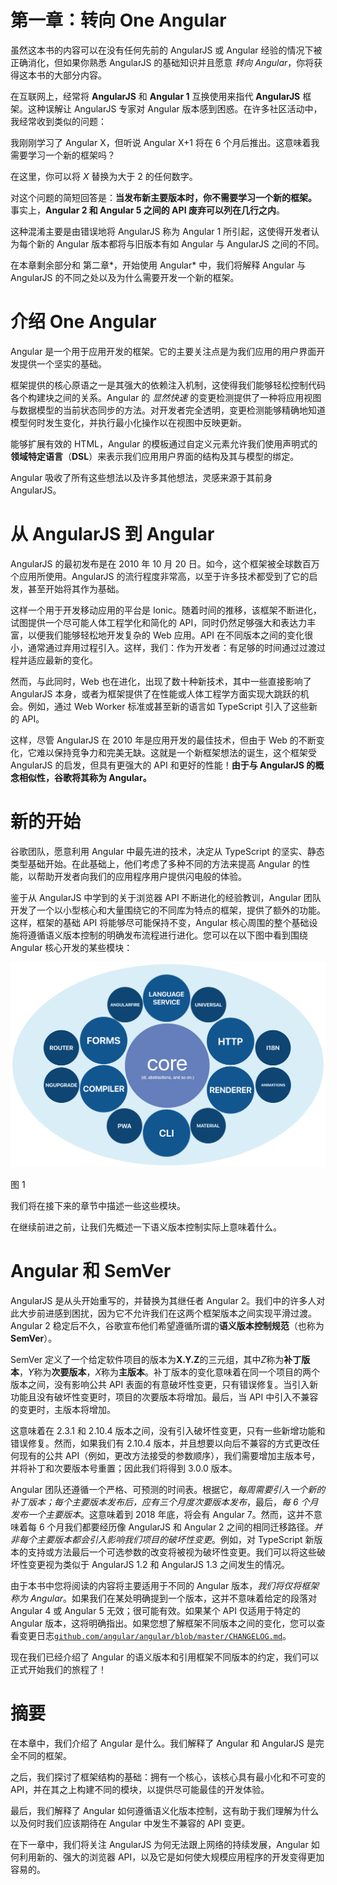 # 第一章：转向 One Angular

虽然这本书的内容可以在没有任何先前的 AngularJS 或 Angular 经验的情况下被正确消化，但如果你熟悉 AngularJS 的基础知识并且愿意 *转向 Angular*，你将获得这本书的大部分内容。

在互联网上，经常将 **AngularJS** 和 **Angular 1** 互换使用来指代 **AngularJS** 框架。这种误解让 AngularJS 专家对 Angular 版本感到困惑。在许多社区活动中，我经常收到类似的问题：

我刚刚学习了 Angular X，但听说 Angular X+1 将在 6 个月后推出。这意味着我需要学习一个新的框架吗？

在这里，你可以将 *X* 替换为大于 2 的任何数字。

对这个问题的简短回答是：**当发布新主要版本时，你不需要学习一个新的框架。** 事实上，**Angular 2 和 Angular 5 之间的 API 废弃可以列在几行之内**。

这种混淆主要是由错误地将 AngularJS 称为 Angular 1 所引起，这使得开发者认为每个新的 Angular 版本都将与旧版本有如 Angular 与 AngularJS 之间的不同。

在本章剩余部分和 第二章*，开始使用 Angular* 中，我们将解释 Angular 与 AngularJS 的不同之处以及为什么需要开发一个新的框架。

# 介绍 One Angular

Angular 是一个用于应用开发的框架。它的主要关注点是为我们应用的用户界面开发提供一个坚实的基础。

框架提供的核心原语之一是其强大的依赖注入机制，这使得我们能够轻松控制代码各个构建块之间的关系。Angular 的 *显然快速* 的变更检测提供了一种将应用视图与数据模型的当前状态同步的方法。对开发者完全透明，变更检测能够精确地知道模型何时发生变化，并执行最小化操作以在视图中反映更新。

能够扩展有效的 HTML，Angular 的模板通过自定义元素允许我们使用声明式的 **领域特定语言**（**DSL**）来表示我们应用用户界面的结构及其与模型的绑定。

Angular 吸收了所有这些想法以及许多其他想法，灵感来源于其前身 AngularJS。

# 从 AngularJS 到 Angular

AngularJS 的最初发布是在 2010 年 10 月 20 日。如今，这个框架被全球数百万个应用所使用。AngularJS 的流行程度非常高，以至于许多技术都受到了它的启发，甚至开始将其作为基础。

这样一个用于开发移动应用的平台是 Ionic。随着时间的推移，该框架不断进化，试图提供一个尽可能人体工程学化和简化的 API，同时仍然足够强大和表达力丰富，以便我们能够轻松地开发复杂的 Web 应用。API 在不同版本之间的变化很小，通常通过弃用过程引入。这样，我们：作为开发者：有足够的时间通过过渡过程并适应最新的变化。

然而，与此同时，Web 也在进化，出现了数十种新技术，其中一些直接影响了 AngularJS 本身，或者为框架提供了在性能或人体工程学方面实现大跳跃的机会。例如，通过 Web Worker 标准或甚至新的语言如 TypeScript 引入了这些新的 API。

这样，尽管 AngularJS 在 2010 年是应用开发的最佳技术，但由于 Web 的不断变化，它难以保持竞争力和完美无缺。这就是一个新框架想法的诞生，这个框架受 AngularJS 的启发，但具有更强大的 API 和更好的性能！**由于与 AngularJS 的概念相似性，谷歌将其称为 Angular。**

# 新的开始

谷歌团队，愿意利用 Angular 中最先进的技术，决定从 TypeScript 的坚实、静态类型基础开始。在此基础上，他们考虑了多种不同的方法来提高 Angular 的性能，以帮助开发者向我们的应用程序用户提供闪电般的体验。

鉴于从 AngularJS 中学到的关于浏览器 API 不断进化的经验教训，Angular 团队开发了一个以小型核心和大量围绕它的不同库为特点的框架，提供了额外的功能。这样，框架的基础 API 将能够尽可能保持不变，Angular 核心周围的整个基础设施将遵循语义版本控制的明确发布流程进行进化。您可以在以下图中看到围绕 Angular 核心开发的某些模块：

![图片](img/fa7606e3-2cc1-4083-8638-50828b70593e.png)

图 1

我们将在接下来的章节中描述一些这些模块。

在继续前进之前，让我们先概述一下语义版本控制实际上意味着什么。

# Angular 和 SemVer

AngularJS 是从头开始重写的，并替换为其继任者 Angular 2。我们中的许多人对此大步前进感到困扰，因为它不允许我们在这两个框架版本之间实现平滑过渡。Angular 2 稳定后不久，谷歌宣布他们希望遵循所谓的**语义版本控制规范**（也称为**SemVer**）。

SemVer 定义了一个给定软件项目的版本为**X.Y.Z**的三元组，其中*Z*称为**补丁版本**，*Y*称为**次要版本**，*X*称为**主版本**。补丁版本的变化意味着在同一个项目的两个版本之间，没有影响公共 API 表面的有意破坏性变更，只有错误修复。当引入新功能且没有破坏性变更时，项目的次要版本将增加。最后，当 API 中引入不兼容的变更时，主版本将增加。

这意味着在 2.3.1 和 2.10.4 版本之间，没有引入破坏性变更，只有一些新增功能和错误修复。然而，如果我们有 2.10.4 版本，并且想要以向后不兼容的方式更改任何现有的公共 API（例如，更改方法接受的参数顺序），我们需要增加主版本号，并将补丁和次要版本号重置；因此我们将得到 3.0.0 版本。

Angular 团队还遵循一个严格、可预测的时间表。根据它，*每周需要引入一个新的补丁版本；每个主要版本发布后，应有三个月度次要版本发布*，最后，*每 6 个月发布一个主要版本*。这意味着到 2018 年底，将会有 Angular 7。然而，这并不意味着每 6 个月我们都要经历像 AngularJS 和 Angular 2 之间的相同迁移路径。*并非每个主要版本都会引入影响我们项目的破坏性变更*。例如，对 TypeScript 新版本的支持或方法最后一个可选参数的改变将被视为破坏性变更。我们可以将这些破坏性变更视为类似于 AngularJS 1.2 和 AngularJS 1.3 之间发生的情况。

由于本书中您将阅读的内容将主要适用于不同的 Angular 版本，*我们将仅将框架称为 Angular*。如果我们在某处明确提到一个版本，这并不意味着给定的段落对 Angular 4 或 Angular 5 无效；很可能有效。如果某个 API 仅适用于特定的 Angular 版本，这将明确指出。如果您想了解框架不同版本之间的变化，您可以查看变更日志[`github.com/angular/angular/blob/master/CHANGELOG.md`](https://github.com/angular/angular/blob/master/CHANGELOG.md)。

现在我们已经介绍了 Angular 的语义版本和引用框架不同版本的约定，我们可以正式开始我们的旅程了！

# 摘要

在本章中，我们介绍了 Angular 是什么。我们解释了 Angular 和 AngularJS 是完全不同的框架。

之后，我们探讨了框架结构的基础：拥有一个核心，该核心具有最小化和不可变的 API，并在其之上构建不同的模块，以提供尽可能最佳的开发体验。

最后，我们解释了 Angular 如何遵循语义化版本控制，这有助于我们理解为什么以及何时我们应该期待在 Angular 中发生不兼容的 API 变更。

在下一章中，我们将关注 AngularJS 为何无法跟上网络的持续发展，Angular 如何利用新的、强大的浏览器 API，以及它是如何使大规模应用程序的开发变得更加容易的。
